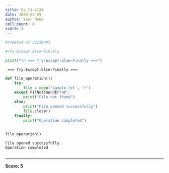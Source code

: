 ```yaml
---
title: Ex-11-4124
date: 2025-04-29
author: Your Name
cell_count: 6
score: 5
---
```


```python
#created at 20250403
```


```python
#Try-Except-Else-Finally
```


```python
print("\n === Try-Except-Else-Finally ===")
```

    
     === Try-Except-Else-Finally ===



```python
def file_operation():
    try:
        file = open('sample.txt', 'r')
    except FilNotFoundError:
        print("File not found")
    else:
        print("File opened successfully")
        file.close()
    finally:
        print("Operation completed")
        
```


```python
file_operation()
```

    File opened successfully
    Operation completed



```python

```


---
**Score: 5**